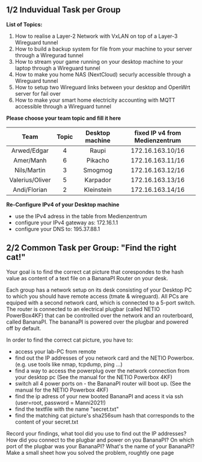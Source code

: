 ## 1/2 Induvidual Task per Group

**List of Topics:**

1. How to realise a Layer-2 Network with VxLAN on top of a Layer-3 Wireguard tunnel
2. How to build a backup system for file from your machine to your server through a Wiregurad tunnel
3. How to stream your game running on your desktop machine to your laptop through a Wireguard tunnel
4. How to make you home NAS (NextCloud) securly accessible through a Wireguard tunnel
5. How to setup two Wireguard links between your desktop and OpenWrt server for fail over
6. How to make your smart home electricity accounting with MQTT accessible through a Wireguard tunnel

**Please choose your team topic and fill it here**

|  Team 	       |   Topic   |   Desktop machine   |  fixed IP v4 from Medienzentrum
| :-------------:| :-------: | :----------------:  | :------------------------------: 
| Arwed/Edgar    | 4         |       Raupi         |   172.16.163.10/16
| Amer/Manh      | 6         |       Pikacho       |   172.16.163.11/16
| Nils/Martin    | 3         |       Smogmog       |   172.16.163.12/16
| Valerius/Oliver| 5         |       Karpador      |   172.16.163.13/16
| Andi/Florian   | 2         |       Kleinstein    |   172.16.163.14/16     

**Re-Configure IPv4 of your Desktop machine**
- use the IPv4 adress in the table from Medienzentrum
- configure your IPv4 gateway as: 172.16.1.1
- configure your DNS to: 195.37.88.1


## 2/2 Common Task per Group: "Find the right cat!"

Your goal is to find the correct cat picture that corespondes to the hash value as content of a text file on a BananaPI Router on your desk.

Each group has a network setup on its desk consisting of your Desktop PC to which you should have remote access (tmate & wireguard). 
All PCs are equiped with a second network card, which is connected to a 5-port switch. 
The router is connected to an electrical plugbar (called NETIO PowerBox4KF) that can be controlled over the network and an routerboard, called BananaPI. 
The bananaPI is powered over the plugbar and powered off by default.

In order to find the correct cat picture, you have to:

- access your lab-PC from remote
- find out the IP addresses of you network card and the NETIO Powerbox. (e.g. use tools like nmap, tcpdump, ping ...)
- find a way to access the powerplug over the network connection from your desktop pc (See the manual for the NETIO Powerbox 4KF)
- switch all 4 power ports on - the BananaPI router will boot up. (See the manual for the NETIO Powerbox 4KF)
- find the ip adress of your new booted BananaPI and acess it via ssh (user=root, password = Manni2021!)
- find the textfile with the name "secret.txt"
- find the matching cat picture's sha256sum hash that corresponds to the content of your secret.txt

Record your findings, what tool did you use to find out the IP addresses? How did you connect to the plugbar and power on you BananaPI? 
On which port of the plugbar was your BananaPI? What's the name of your BananaPI?
Make a small sheet how you solved the problem, roughtly one page
